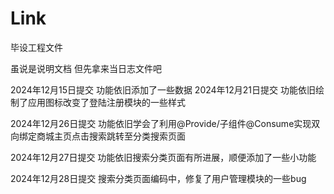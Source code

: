 # Link
毕设工程文件

虽说是说明文档 但先拿来当日志文件吧

2024年12月15日提交 功能依旧添加了一些数据
2024年12月21日提交 功能依旧绘制了应用图标改变了登陆注册模块的一些样式

2024年12月26日提交 功能依旧学会了利用@Provide/子组件@Consume实现双向绑定商城主页点击搜索跳转至分类搜索页面

2024年12月27日提交 功能依旧搜索分类页面有所进展，顺便添加了一些小功能

2024年12月28日提交 搜索分类页面编码中，修复了用户管理模块的一些bug
